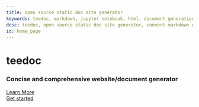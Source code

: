 ```yaml
---
title: open source static doc site generator
keywords: teedoc, markdown, jupyter notebook, html, document generation, alternative gitbook, website generation, static website, document website generation, multiple documents
desc: teedoc, open source static doc site generator, convert markdown or jupyter notbook into html static webpage
id: home_page
---
```


<div>
<!-- <script src="/static/js/scrolloverflow.min.js"></script> -->
    <script src="/static/js/jquery.fullpage.min.js"></script>
    <link rel="stylesheet" href="/static/css/jquery.fullpage.min.css" type="text/css"/>
</div>

<div id="fullpage">
    <div class="section" style="height: 100vh;">
        <div>
            <h1><span>teedoc</span></h1>
            <h3>Concise and comprehensive website/document generator</h3>
        </div>
        <div class="big_btn_wrapper">
            <div class="big_btn">
                <a href="#" id="learn_more">Learn More</a>
            </div>
            <div class="big_btn">
                <a href="/get_started/zh/">Get started</a>
            </div>
        </div>
    </div>
    <div class="section dsc_wrapper_left">
        <div>
            <div class="dsc_left">
                <h2>Write easily</h2>
                <h2>Automatically generate</h2>
            </div>
            <div class="dsc_right">
                Write with <img class="logo" src="/static/image/markdown.svg"> Markdown Or <img class="logo" src="/static/image/jupyter.svg">jupyter notebook ,</br>
                automatically generate HTML pages
            </div>
        </div>
    </div>
    <div class="section dsc_wrapper_right">
        <div>
            <div class="dsc_left">
                <img class="logo" src="/static/image/windows.svg"> <img class="logo" src="/static/image/linux.svg"> <img class="logo" src="/static/image/mac.svg"><br/>
                Code by python, cross platform, install just by pip,</br>
                <img class="logo" src="/static/image/plugin.svg"> support plugins
            </div>
            <div class="dsc_right">
                <h2>Cross platform</h2>
                <h2>Plugins support</h2>
            </div>
        </div>
    </div>
    <div class="section dsc_wrapper_left">
        <div>
            <div class="dsc_left">
                <h2>Multiple docs</h2>
                <h2>Blog</h2>
            </div>
            <div class="dsc_right">
                <img class="logo" src="/static/image/books.svg"> Supoort multiple docs/version, each has its content(sidebar)</br>
                <img class="logo" src="/static/image/blog.svg"> Support lite blog system
            </div>
        </div>
    </div>
    <div class="section dsc_wrapper_right">
        <div>
            <div class="dsc_left">
                <img class="logo" src="/static/image/theme.svg"> Default theme for efficient read, and you can install theme plugin</br>
                At the same time, it supports custom css and js, and can precisely control the style of any page element by specifying the id on the page
            </div>
            <div class="dsc_right">
                <h2>Theme can be customized</h2>
            </div>
        </div>
    </div>
        <div class="section dsc_wrapper_left">
        <div>
            <div class="dsc_left">
                <h2>Faster generate</h2>
                <h2>Real-time preview</h2>
            </div>
            <div class="dsc_right">
                <img class="logo" src="/static/image/speed.svg"> Build in parallel, make full use of processor performance, and document rendering in an instant</br>
                <img class="logo" src="/static/image/browser.svg"> Support browser real-time preview and modification
            </div>
        </div>
    </div>
    <div class="section dsc_wrapper_right">
        <div>
            <div class="dsc_left">
                <img class="logo" src="/static/image/server.svg"> All generated static pages, copy to the server to complete the deployment</br>
                <img class="logo" src="/static/image/seo.svg"> SEO friendly, such as page keywords customization, sitemap automatic generation, etc.
            </div>
            <div class="dsc_right">
                <h2>Simple to deploy</h2>
                <h2>SEO friendly</h2>
            </div>
        </div>
    </div>
</div>

<div>
<script type='text/javascript'>
    $(document).ready(function () {
        var html = $("#page_footer").html();
        $("#page_footer").remove();
        $("#fullpage").append('<div id="page_footer" class="section fp-auto-height">' + html + "</div>");
        var nav_height = $("#navbar").height();
        $('#fullpage').fullpage({
            menu: '#navbar',
            navigation: true,
            css3: true,
            // dragAndMove: true,
            paddingBottom: nav_height + "px"
            // scrollOverflow: true,
	        // scrollOverflowReset: true,
            // fixedElements: "#navbar"
        });
        $("#learn_more").on("click", function(){
            $.fn.fullpage.moveTo(2);
        });
        $("#to_top").on("click", function(){
            $.fn.fullpage.moveTo(1);
        });
    });
</script>
</div>

<canvas id="backgroundCanvas"  style="top:0; bottom:0; left:0; right:0; position:fixed; z-index: -99;">
</canvas>
<script>
    var isDark = false;
    function createCanvas(dark = null){
        var c=document.getElementById("backgroundCanvas");
        c.height = document.body.clientHeight;
        c.width = document.body.clientWidth;
        var ctx=c.getContext("2d");
        if(dark == null){
            if(getTheme() == "dark"){
                dark = true;
            }else{
                dark = false;
            }
        }
        if(dark){
            ctx.fillStyle="#171717";
            isDark = true;
        }else{
            ctx.fillStyle="#f6f6f6";
            isDark = false;
        }
        var rect = [
    [0.05, 0.3, 0.05, 0.03],
    [0.1, 0.6, 0.05, 0.03],
    [0.12, 0.4, 0.05, 0.13],
    [0.22, 0.35, 0.13, 0.12],
    [0.05, 0.8, 0.1, 0.1],
    [0.18, 0.7, 0.16, 0.14],
    [0.95, 0.2, 0.05, 0.03],
    [0.9, 0.6, 0.05, 0.03],
    [0.7, 0.5, 0.05, 0.13],
    [0.78, 0.35, 0.13, 0.12],
    [0.8, 0.8, 0.16, 0.14],
    [0.6, 0.7, 0.1, 0.24],
    ];
        rect.forEach(function(v, index, array) {
            ctx.fillRect(v[0] * c.width, v[1] * c.height, v[2] * c.width, v[3] * c.height);
        });
    }
    $(window).resize(function() {
        createCanvas();
    });
    $("#themes").on("click", function(){
        createCanvas(!isDark);
    });
    $().ready(function(){
            createCanvas();
        });
</script>

